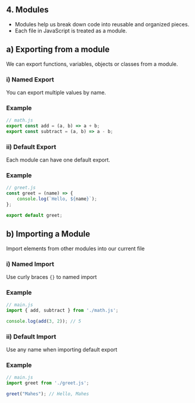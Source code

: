 ## 4. Modules

- Modules help us break down code into reusable and organized pieces. 
- Each file in JavaScript is treated as a module.

## a) Exporting from a module

We can export functions, variables, objects or classes from a module.

### i) Named Export
You can export multiple values by name.

### Example
```js
// math.js
export const add = (a, b) => a + b;
export const subtract = (a, b) => a - b;
```

### ii) Default Export
Each module can have one default export.

### Example
```js
// greet.js
const greet = (name) => {
    console.log(`Hello, ${name}`);
};

export default greet;
```

## b) Importing a Module
Import elements from other modules into our current file

### i) Named Import
Use curly braces `{}` to named import

### Example
```js
// main.js
import { add, subtract } from './math.js';

console.log(add(3, 2)); // 5
```
### ii) Default Import
Use any name when importing default export

### Example
```js
// main.js
import greet from './greet.js';

greet("Mahes"); // Hello, Mahes
```
